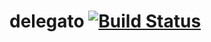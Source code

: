 # delegato [![Build Status](https://travis-ci.org/atom/delegato.png?branch=master)](https://travis-ci.org/atom/delegato)
